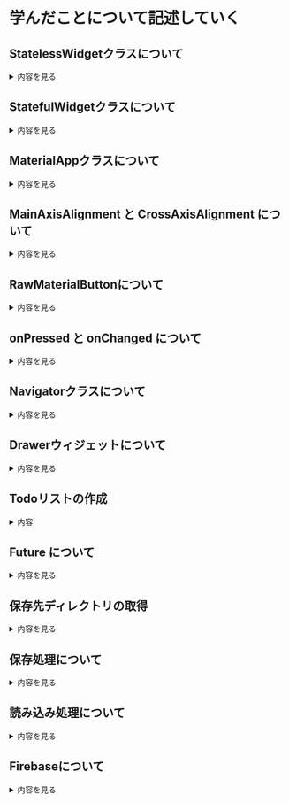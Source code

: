 # 学んだことについて記述していく

## StatelessWidgetクラスについて
<details>
  <summary>内容を見る</summary>

   `StatelessWidget` は、**状態を持たないウィジェット**です。  
   表示内容が固定されていて、ユーザー操作やアプリの状態変化によって変わらない場合に使います。
   
   ---
   
   - 一度描画されたら、基本的に再描画されても同じ内容を表示する
   - 状態を持たないため、処理がシンプルで軽量
   - ボタンやテキスト、アイコンなどの静的な要素に向いている
   
   ---
   
   ### 使用例
   
   ```dart
   class GreetingWidget extends StatelessWidget {
     final String message;
   
     GreetingWidget({required this.message});
   
     @override
     Widget build(BuildContext context) {
       return Text(message, style: TextStyle(fontSize: 24));
     }
   }
   ```
</details>

## StatefulWidgetクラスについて
<details>
  <summary>内容を見る</summary>

   `StatefulWidget` は、状態（State）を持つウィジェットです。  
   ユーザーの操作や時間の経過によって、ウィジェットの内容を変化させたいときに使用します。
   
   ---
   
   `StatefulWidget` は2つのクラスに分かれて構成されます。
   
   1. `StatefulWidget` 本体クラス  
      → ウィジェットのエントリーポイント  
   2. `State` クラス  
      → 実際の状態管理とUI描画を行う `build()` メソッドを持つ
   
   ---
   
   ### 使用例
   
   ```dart
   class CounterPage extends StatefulWidget {
     @override
     _CounterPageState createState() => _CounterPageState();
   }
   
   class _CounterPageState extends State<CounterPage> {
     int _counter = 0;
   
     void _increment() {
       setState(() {
         _counter++;
       });
     }
   
     @override
     Widget build(BuildContext context) {
       return Scaffold(
         appBar: AppBar(title: Text('カウンター')),
         body: Center(child: Text('$_counter', style: TextStyle(fontSize: 32))),
         floatingActionButton: FloatingActionButton(
           onPressed: _increment,
           child: Icon(Icons.add),
         ),
       );
     }
   }
   ```
</details>

## MaterialAppクラスについて
<details>
  <summary>内容を見る</summary>

  `MaterialApp` は、Flutterでマテリアルデザインを適用したアプリケーションを作成するための基本ウィジェットです。  
  画面全体のテーマ設定やナビゲーション、ローカライズなどの機能を包括的に提供します。
  
  ---
  
  ### 主な役割・特徴
  
  - マテリアルデザインに基づいたUIコンポーネントの提供  
  - アプリのテーマ設定（色、フォントなど）の管理  
  - ルーティング（画面遷移）を簡単に設定可能  
  - ローカライズ（多言語対応）機能のサポート  
  - アプリ全体の設定を一括管理
  
  ---
  
  ### 使用例
  
  ```dart
  MaterialApp(
    title: 'Flutter Demo',
    theme: ThemeData(
      primarySwatch: Colors.blue,
    ),
    home: MyHomePage(),
    routes: {
      '/settings': (context) => SettingsPage(),
    },
  );
  ```
</details>

## MainAxisAlignment と CrossAxisAlignment について

<details>
  <summary>内容を見る</summary>

Flutterのレイアウトウィジェット、特に `Row` と `Column` の中で、子ウィジェットの配置を制御するためのプロパティです。

---

### MainAxisAlignment

- `Row` の場合：**水平方向（横方向）**の配置を制御  
- `Column` の場合：**垂直方向（縦方向）**の配置を制御

例：

- `MainAxisAlignment.start`：先頭から詰める  
- `MainAxisAlignment.center`：中央に配置  
- `MainAxisAlignment.end`：末尾に配置  
- `MainAxisAlignment.spaceBetween`：両端に寄せ、間隔を均等に空ける  
- `MainAxisAlignment.spaceAround`：間隔を均等に空ける（両端も余白あり）  
- `MainAxisAlignment.spaceEvenly`：均等な間隔で配置

---

### CrossAxisAlignment

- `Row` の場合：**垂直方向（縦方向）**の配置を制御  
- `Column` の場合：**水平方向（横方向）**の配置を制御

例：

- `CrossAxisAlignment.start`：クロス軸の開始側に揃える  
- `CrossAxisAlignment.center`：クロス軸の中央に揃える  
- `CrossAxisAlignment.end`：クロス軸の終了側に揃える  
- `CrossAxisAlignment.stretch`：子ウィジェットをクロス軸方向に引き伸ばす

---

### まとめ

| プロパティ名          | Rowの場合の軸 | Columnの場合の軸 | 説明                      |
|----------------------|---------------|-----------------|---------------------------|
| MainAxisAlignment    | 横方向        | 縦方向          | 主軸方向の子ウィジェット配置 |
| CrossAxisAlignment   | 縦方向        | 横方向          | 主軸と垂直の方向（交差軸）の子ウィジェット配置 |

</details>

## RawMaterialButtonについて

<details>
  <summary>内容を見る</summary>

`RawMaterialButton`はFlutterのボタンの中でも自由度が高く、  
デフォルトのスタイルに依存せずに背景色や形状、影などを細かくカスタマイズできるボタンウィジェットです。

- 他の標準ボタン（ElevatedButtonなど）とは異なり、スタイルがほぼ無い状態で提供される  
- デザインをゼロから自由に作りたいときに便利

### 使用例

```dart
RawMaterialButton(
  onPressed: () {
    print('Pressed');
  },
  fillColor: Colors.blue,        // 背景色
  shape: CircleBorder(),         // 円形にする
  elevation: 4.0,                // 影の深さ
  padding: EdgeInsets.all(16.0), // 内側の余白
  child: Icon(Icons.add, color: Colors.white),
)
```
</details>

## onPressed と onChanged について

<details>
  <summary>内容を見る</summary>

  Flutterでは、ユーザーの操作に応じて処理を実行するために `onPressed` や `onChanged` などのイベントハンドラを使用します。  
  この2つはよく使われるが、**発火のタイミングと用途が異なる**点に注意が必要です。
  
  ---
  
  ### onPressed
  
  - **ボタンなどのウィジェットが押されたとき**に呼び出されるイベント
  - 例えば `ElevatedButton` や `IconButton`、`RawMaterialButton` などで使用される
  
  ```dart
  ElevatedButton(
    onPressed: () {
      print("ボタンが押されました");
    },
    child: Text("押す"),
  )
  ```
</details>

## Navigatorクラスについて

<details>
  <summary>内容を見る</summary>

  `Navigator` クラスは、Flutterで画面遷移（ページ遷移）を行うために使われるウィジェットです。  
  スタック構造（LIFO）を使ってページを管理しており、新しい画面を「積み上げる（push）」、戻るときに「取り出す（pop）」という操作を行います。
  
  ---
  
  ### 基本的な使い方
  
  #### 画面を遷移する（push）
  
  ```dart
  Navigator.push(
    context,
    MaterialPageRoute(builder: (context) => SecondPage()),
  );
  ```

  #### 画面を戻る（pop）
  ```dart
  Navigator.pop(context);
  ```

   [Navigatorクラス](https://github.com/9kaede12/MobileAppDev/blob/main/Navigator.dart)
</details>

## Drawerウィジェットについて

<details>
  <summary>内容を見る</summary>

  `Drawer` ウィジェットは、アプリの**サイドメニュー（ナビゲーションドロワー）**を実装するためのFlutter標準のウィジェットです。  
  画面の左端または右端からスワイプ、あるいはアイコンをタップすることで表示され、  
  **ナビゲーション機能**や**ユーザー設定項目**などを一覧としてまとめる場面でよく使われます。
  
  ---
  
  ### 特徴
  
  - アプリ上部の `AppBar` にメニューアイコン（ハンバーガーアイコン）を表示して開閉することが多い
  - `ListView`, `ListTile`, `UserAccountsDrawerHeader` などと組み合わせて使うことで柔軟なメニュー構成が可能
  - ユーザーが画面をスワイプするだけでアクセスできる利便性の高いUIパターン
  
  ---
  
  ### 使用例（簡略）
  
  ```dart
  Scaffold(
    appBar: AppBar(title: Text('Home')),
    drawer: Drawer(
      child: ListView(
        children: [
          DrawerHeader(
            decoration: BoxDecoration(color: Colors.blue),
            child: Text('メニュー', style: TextStyle(color: Colors.white)),
          ),
          ListTile(
            title: Text('ホーム'),
            onTap: () {
              // ナビゲーション処理
            },
          ),
        ],
      ),
    ),
    body: Center(child: Text('メイン画面')),
  )
  ```
</details>

## Todoリストの作成
<details>
   <summary>内容</summary>

   [flutterstudio](https://flutterstudio.app/)を参考にウィジェットを選びました。  
   ウィジェットを組み合わせていく上で、つまづいたところに関してはchatgptを活用して解決を行なっていきました。  
   ### 現状の機能
   1. チェックボックスの追加
      チェックボックスを追加してチェックをつけるとタスクに取り消し線が入ります。
   2. 削除ボタンの追加
      削除ボタンを追加して終わったタスクを消すことができるようにしました。
   3. ファイルの保存・読み込み処理の追加
      保存と読み込みボタンを追加して、登録したタスクをファイルに保存・読み込みができるようにしました。
   
   実際のコードは[こちら](https://github.com/9kaede12/MobileAppDev/blob/main/TodoList.dart)です。
</details>

## Future について

<details>
  <summary>内容を見る</summary>

  `Future` は、**非同期処理の結果を後から受け取るためのオブジェクト**です。  
  例えば、ファイルの読み書きやネットワーク通信、時間のかかる処理など、即座に値を返せない関数に使われます。
  
  ---
  
  ### 特徴
  
  - `Future<T>` は「将来的に `T` 型の値を返す予定」という意味
    - 例：`Future<String>`、`Future<File>`、`Future<Directory>` など
  - 実際の処理完了までに時間がかかるため、`await` を使って待つのが基本
  
  ---
  
  ### 使用例
  
  #### 非同期メソッドの定義
  
  ```dart
  Future<String> fetchMessage() async {
    await Future.delayed(Duration(seconds: 2));
    return "取得完了";
  }
  ```
</details>

## 保存先ディレクトリの取得

<details>
  <summary>内容を見る</summary>

  Flutterアプリで**ファイルの読み書き**を行う際には、ユーザーがアクセスできるディレクトリではなく、  
  アプリ専用の「**書き込み可能なディレクトリ**」を使う必要があります。
  
  そのために使うのが、`path_provider` パッケージの `getApplicationDocumentsDirectory()` メソッドです。
  
  ---
  
  ### 使用例
  
  ```dart
  import 'package:path_provider/path_provider.dart';
  
  Future<void> getDirectoryPath() async {
    final dir = await getApplicationDocumentsDirectory();
    print('保存先ディレクトリ: ${dir.path}');
  }
  ```
  このコードでは、非同期でディレクトリを取得し、アプリ内のファイル保存場所として使用できます。

</details>

## 保存処理について

<details>
  <summary>内容を見る</summary>

  Flutterアプリでタスクリストなどのデータをローカルに保存する際、  
  データを **JSON形式** に変換してテキストファイルに書き込むのが一般的です。
  
  以下はその一例です。
  
  ---
  
  ### 処理内容
  
  1. `List<Task>` → `List<Map<String, dynamic>>` に変換（`toJson()`）
  2. それを `jsonEncode()` で文字列に変換
  3. ファイルに書き込む（`writeAsString()`）
  
  ---
  
  ### 保存処理のコード例
  
  ```dart
  final jsonStr = jsonEncode(_tasks.map((t) => t.toJson()).toList());
  await file.writeAsString(jsonStr);
  ```
</details>

## 読み込み処理について

<details>
  <summary>内容を見る</summary>

  Flutterアプリで保存したJSONファイルからタスクリストを読み込む際の基本的な処理です。
  
  ---
  
  ### 処理の流れ
  
  1. ファイルを非同期でテキストとして読み込む  
  2. 読み込んだJSON文字列を `jsonDecode()` で `List<Map>` に変換  
  3. 各Mapを `Task.fromJson()` で `Task` インスタンスに復元  
  4. 既存の `_tasks` リストをクリアし、新しいタスク群で更新  
  5. `setState()` を呼んでUIを更新
  
  ---
  
  ### コード例
  
  ```dart
  final contents = await file.readAsString();
  final jsonData = jsonDecode(contents);
  _tasks.clear();
  _tasks.addAll((jsonData as List).map((e) => Task.fromJson(e)));
  setState(() {});
  ```
</details>

## Firebaseについて
<details>
  <summary>内容を見る</summary>

  FirebaseはFlutterと同じくGoogleが中心となって開発を進めているため、相性の良い組み合わせと言えます。

  ### Firebaseに登録
  Firebaseにアカウント登録していない場合は、[Firebase](https://firebase.google.com/?hl=ja) このリンクから登録ができます。
</details>
